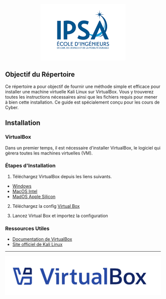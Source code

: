 
<p align="center">
    <img src="./assets/ipsa.png" alt="Description de l'image">
</p>

## Objectif du Répertoire

Ce répertoire a pour objectif de fournir une méthode simple et efficace pour installer une machine virtuelle Kali Linux sur VirtualBox. Vous y trouverez toutes les instructions nécessaires ainsi que les fichiers requis pour mener à bien cette installation. Ce guide est spécialement conçu pour les cours de Cyber.

## Installation

### VirtualBox

Dans un premier temps, il est nécessaire d'installer VirtualBox, le logiciel qui gèrera toutes les machines virtuelles (VM).

### Étapes d'Installation

1. Téléchargez VirtualBox depuis les liens suivants.
- [Windows](https://download.virtualbox.org/virtualbox/7.1.4/VirtualBox-7.1.4-165100-Win.exe)
- [MacOS Intel](https://download.virtualbox.org/virtualbox/7.1.4/VirtualBox-7.1.4-165100-OSX.dmg)
- [MadOS Apple Silicon](https://download.virtualbox.org/virtualbox/7.1.4/VirtualBox-7.1.4-165100-macOSArm64.dmg)

2. Téléchargez la config [Virtual Box]()

3. Lancez Virtual Box et importez la configuration


### Ressources Utiles

- [Documentation de VirtualBox](https://www.virtualbox.org/wiki/Documentation)
- [Site officiel de Kali Linux](https://www.kali.org/)

---

<p align="center">
    <img src="./assets/Virtual-Box.png" alt="VirtualBox Logo">
</p>